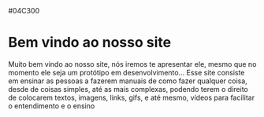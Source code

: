  <head>
    <backgound_color>#04C300</backgound_color>
  <h1>Bem vindo ao nosso site</h1>
  </head>
  <text>
    Muito bem vindo ao nosso site, nós iremos te apresentar ele, mesmo que no momento ele seja um protótipo em desenvolvimento... Esse site consiste em ensinar as pessoas a fazerem manuais de como fazer qualquer coisa, desde de coisas simples, até as mais complexas, podendo terem o direito de colocarem textos, imagens, links, gifs, e até mesmo, vídeos para facilitar o entendimento e o ensino
  </text>
